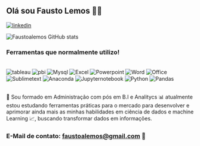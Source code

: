 ## Olá sou Fausto Lemos 🚀👋

[![linkedin](https://img.shields.io/badge/LinkedIn-0077B5?style=for-the-badge&logo=linkedin&logoColor=white)](https://www.linkedin.com/faustoalemos)

![Faustoalemos GitHub stats](https://github-readme-stats.vercel.app/api?username=Faustoalemos&show_icons=true&theme=tokyonight)

<!-- 
Abaixo seria o gráfico com as ferramentas que utilizo, como ainda não tenho projeto, vou deixar somente em texto, para utilizar posteriormente retirar o <!-- e o final também.
[![Top Langs](https://github-readme-stats.vercel.app/api/top-langs/?username=Faustoalemos)](https://github.com/Faustoalemos/github-readme-stats)
-->

### Ferramentas que normalmente utilizo!
<div style="display: inline_block"><br/>
   <img align="center" alt="tableau" src="https://img.shields.io/badge/Tableau-E97627?style=for-the-badge&logo=Tableau&logoColor=white" />
   <img align="center" alt="pbi" src="https://img.shields.io/badge/power_bi-F2C811?style=for-the-badge&logo=powerbi&logoColor=black" />
   <img align="center" alt="Mysql" src="https://img.shields.io/badge/MySQL-005C84?style=for-the-badge&logo=mysql&logoColor=white" />
   <img align="center" alt="Excel" src="https://img.shields.io/badge/Microsoft_Excel-217346?style=for-the-badge&logo=microsoft-excel&logoColor=white" />
   <img align="center" alt="Powerpoint" src="https://img.shields.io/badge/Microsoft_PowerPoint-B7472A?style=for-the-badge&logo=microsoft-powerpoint&logoColor=white" />
   <img align="center" alt="Word" src="https://img.shields.io/badge/Microsoft_Word-2B579A?style=for-the-badge&logo=microsoft-word&logoColor=white" />
   <img align="center" alt="Office" src="https://img.shields.io/badge/Microsoft_Office-D83B01?style=for-the-badge&logo=microsoft-office&logoColor=white" />    
   <img align="center" alt="Sublimetext" src="https://img.shields.io/badge/sublime_text-%23575757.svg?&style=for-the-badge&logo=sublime-text&logoColor=important" />   
   <img align="center" alt="Anaconda" src="https://img.shields.io/badge/Anaconda-%2344A833.svg?style=for-the-badge&logo=anaconda&logoColor=white" />  
   <img align="center" alt="Jupyternotebook" src="https://img.shields.io/badge/jupyter-%23FA0F00.svg?style=for-the-badge&logo=jupyter&logoColor=white" />  
   <img align="center" alt="Python" src="https://img.shields.io/badge/python-3670A0?style=for-the-badge&logo=python&logoColor=ffdd54" />  
   <img align="center" alt="Pandas" src="https://img.shields.io/badge/pandas-%23150458.svg?style=for-the-badge&logo=pandas&logoColor=white" />  
</div> <br/>

🚀 Sou formado em Administração com pós em B.I e Analitycs 📊 atualmente estou estudando ferramentas práticas para o mercado para desenvolver e aprimorar ainda mais as minhas habilidades em ciência de dados e machine Learning 📈, buscando transformar dados em informações.

### E-Mail de contato: faustoalemos@gmail.com 📧






<!--
**Faustoalemos/Faustoalemos** is a ✨ _special_ ✨ repository because its `README.md` (this file) appears on your GitHub profile.

Here are some ideas to get you started:

- 🔭 I’m currently working on ...
- 🌱 I’m currently learning ...
- 👯 I’m looking to collaborate on ...
- 🤔 I’m looking for help with ...
- 💬 Ask me about ...
- 📫 How to reach me: ...
- 😄 Pronouns: ...
- ⚡ Fun fact: ...
-->
